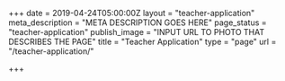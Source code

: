 +++
date = 2019-04-24T05:00:00Z
layout = "teacher-application"
meta_description = "META DESCRIPTION GOES HERE"
page_status = "teacher-application"
publish_image = "INPUT URL TO PHOTO THAT DESCRIBES THE PAGE"
title = "Teacher Application"
type = "page"
url = "/teacher-application/"

+++
